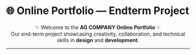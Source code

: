 # 🌐 Online Portfolio — Endterm Project  

<div align="center">

✨ Welcome to the **AG COMPANY Online Portfolio** ✨  
Our end-term project showcasing creativity, collaboration, and technical skills in **design** and **development**.  

---

